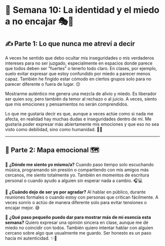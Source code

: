 # 🧠 Semana 10: La identidad y el miedo a no encajar 🎭🧠

## ✍️ Parte 1: Lo que nunca me atreví a decir

A veces he sentido que debo ocultar mis inseguridades o mis verdaderos intereses para no ser juzgado, especialmente en espacios donde parece que todos deben ser “fuertes” o tenerlo todo claro. En clases, por ejemplo, suelo evitar expresar que estoy confundido por miedo a parecer menos capaz. También he fingido estar cómodo en ciertos grupos solo para no parecer diferente o fuera de lugar. 😔

Mostrarme auténtico me genera una mezcla de alivio y miedo. Es liberador ser quien soy, pero también da temor al rechazo o al juicio. A veces, siento que mis emociones y pensamientos no serán comprendidos.

Lo que me gustaría decir es que, aunque a veces actúe como si nada me afecta, en realidad hay muchas dudas e inseguridades dentro de mí. Me gustaría poder expresar más abiertamente mis emociones y que eso no sea visto como debilidad, sino como humanidad. 💬💙

---

## 🌈 Parte 2: Mapa emocional 🗺️

🧩 **¿Dónde me siento yo mismo/a?**
Cuando paso tiempo solo escuchando música, programando sin presión o compartiendo con mis amigos más cercanos, me siento totalmente yo. También en momentos de escritura personal o cuando ayudo a alguien sin esperar nada a cambio. 🎧💻

💭 **¿Cuándo dejo de ser yo por agradar?**
Al hablar en público, durante reuniones formales o cuando estoy con personas que critican fácilmente. A veces sonrío o actúo de manera diferente solo para evitar tensiones o encajar mejor. 😅

🌟 **¿Qué paso pequeño puedo dar para mostrar más de mi esencia esta semana?**
Quiero expresar una opinión sincera en clase, aunque me dé miedo no coincidir con todos. También quiero intentar hablar con alguien cercano sobre algo que usualmente me guardo. Ser honesto es un paso hacia mi autenticidad. ✨💬
